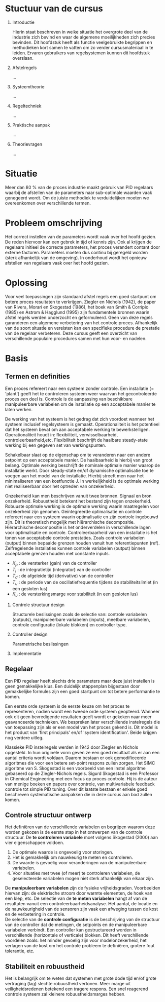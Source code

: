 # Stuctuur van de cursus

1. Introductie

    Hierin staat beschreven in welke situatie het overgrote deel van de industrie zich bevind en waar de algemene moeilijkheden zich precies bevinden. Dit hoofdstuk heeft als functie veelgebruikte begrippen en methodieken kort samen te vatten om zo verder cursusmateriaal in te leiden. Ervaren gebruikers van regelsystemen kunnen dit hoofdstuk overslaan. 

2.  Afstelregels

    ...

3. Systeemtheorie

    ...
   
4. Regeltechniek

    ...
   
5. Praktische aanpak

    ...
   
6. Theorievragen
    
    ...


# Situatie
Meer dan 80 $\%$ van de proces industrie maakt gebruik van PID regelaars waarbij de afstellen van de parameters naar sub-optimale waarden vaak genegeerd wordt. 
Om de juiste methodiek te verduidelijken moeten we overeenkomen over verschillende termen.   

# Probleem omschrijving
Het correct instellen van de parameters wordt vaak over het hoofd gezien. De reden hiervoor kan een gebrek in tijd of kennis zijn. Ook al krijgen de regelaars initieel de correcte parameters, het proces verandert contant door externe factoren. Parameters moeten dus continu bij geregeld worden (sterk afhankelijk van de omgeving). In onderhoud wordt het opnieuw afstellen van regelaars vaak over het hoofd gezien.  

# Oplossing
Voor veel toepassingen zijn standaard afstel regels een goed startpunt om betere proces resultaten te verkrijgen. 
Ziegler en Nichols (1942), de paper van Rivera, Morari en Skogestad (1986), het boek van Smith $\&$ Corripio (1985) en Astrom $\&$ Hagglund (1995) zijn fundamentele bronnen waarin afstel regels werden onderzocht en geformuleerd. Geen van deze regels garanderen een algemene verbetering van het controle proces. Afhankelijk van de soort situatie en vereisten kan een specifieke procedure de prestatie van de regelaar verbeteren. Deze cursus geeft een overzicht van verschillende populaire procedures samen met hun voor- en nadelen.

# Basis

## Termen en definities
Een proces refereert naar een systeem zonder controle. 
Een installatie (= 'plant') geeft het te controleren systeem weer waarvan het gecontroleerde proces een deel is.
Controle is de aanpassing van beschikbare manipuleerbare variabelen om de installatie op een acceptabele manier te laten werken.

De werking van het systeem is het gedrag dat zich voordoet wanneer het systeem inclusief regelsysteem is gemaakt. 
Operationaliteit is het potentieel dat het systeem bevat om aan acceptabele werking te bewerkstelligen. Operationaliteit houdt in: flexibiliteit, verwisselbaarheid, controleerbaarheid,etc. 
Flexibiliteit beschrijft de haalbare steady-state werking bij een gegeven set van werkingspunten. 

Schakelbaar slaat op de eigenschap om te veranderen naar een andere setpoint op een acceptabele manier. De haalbaarheid is hierbij van groot belang.
Optimale werking beschrijft de nominale optimale manier waarop de installatie werkt. Door steady-state en/of dynamische optimalisatie toe te voegen aan het model van de installatie. Hierbij streeft men naar het minimaliseren van een kostfunctie J. In werkelijkheid is de optimale werking niet realiseerbaar door het optreden van onzekerheid.

Onzekerheid kan men beschrijven vanuit twee bronnen. Signaal en bron onzekerheid. 
Robuustheid betekent het bestand zijn tegen onzekerheid. 
Robuuste optimale werking is de optimale werking waarin maatregelen voor onzekerheid zijn genomen.
Geïntegreerde optimalisatie en controle refereert naar een systeem waarin optimalisatie en zijn controle ingebouwd zijn. Dit is theoretisch mogelijk met hiërarchische decompositie.
Hiërarchische decompositie is het onderverdelen in verschillende lagen voor optimalisatie en controle.
Controleerbaarheid van een installatie is het tonen van acceptabele controle prestaties. Zoals controle variabelen (output) binnen bepaalde grenzen houden vanuit hun referentiepunten (ref). 
Zelfregelende installaties kunnen controle variabelen (output) binnen acceptabele grenzen houden met constante inputs.

* $K_p$ : de versterker (gain) van de controller
* $T_i$ : de integratietijd (integrator) van de controller
* $T_d$ : de afgeleide tijd (derivative) van de controller
* $T_u$ : de periode van de oscillatiefrequentie tijdens de stabiliteitslimiet (in een gesloten lus)
* $K_u$ : de versterkingsmarge voor stabiliteit (in een gesloten lus)

1. Controle structuur design

	Structurele beslissingen zoals de selectie van: controle variabelen (outputs), manipuleerbare variabelen (inputs), meetbare variabelen, controle configuratie (lokale blokken) en controller type. 

2. Controller design

    Parametrische beslissingen

3. Implementatie

## Regelaar

Een PID regelaar heeft slechts drie parameters maar deze juist instellen is geen gemakkelijke klus. Een duidelijk stappenplan bijgestaan door gemakkelijke formules zijn een goed startpunt om tot betere performantie te komen.

Een eerste orde systeem is de eerste keuze om het proces te representeren, nadien wordt een tweede orde systeem geopteerd. Wanneer ook dit geen bevredigende resultaten geeft wordt er gekeken naar meer geavanceerde technieken.
We bespreken later verschillende instelregels die van toepassing zijn als er een model van het proces gekend is. Dit model is het product van 'first principals' en/of 'system identification'. Beide krijgen nog verdere uitleg.

Klassieke PID instelregels werden in 1942 door Ziegler en Nichols opgesteld. In hun originele vorm geven ze een goed resultaat als er aan een aantal criteria wordt voldaan. Daarom bestaan er ook gemodificeerde algoritmes die voor een betere set-point respons zullen zorgen. Het SIMC algoritme van S. Skogestad is een voorbeeld van een instel algoritme gebaseerd op de Ziegler-Nichols regels. Sigurd Skogestad is een Professor in Chemical Engineering met een focus op proces controle. Hij is de auteur van menige boeken en papers over controle, van multivariabele feedback controle tot simple PID tuning. Over dit laatste bestaan er enkele goed beschreven systematische aanpakken die in deze cursus aan bod zullen komen.

## Controle structuur ontwerp
Het definiëren van de verschillende variabelen en begrijpen waarom deze worden gekozen is de eerste stap in het ontwerpen van de controle structuur.
De **te controleren variabele** moet volgens Skogestad (2000) aan vier eigenschappen voldoen.

1. De optimale waarde is ongevoelig voor storingen.
2. Het is gemakkelijk om nauwkeurig te meten en controleren.
3. De waarde is gevoelig voor veranderingen van de manipuleerbare variabelen.
4. Voor situaties met twee (of meer) te controleren variabelen, de geselecteerde variabelen mogen niet sterk afhankelijk van elkaar zijn.
   
De **manipuleerbare variabelen** zijn de fysieke vrijheidsgraden. Voorbeelden hiervan zijn: de elektrische stroom door warmte elementen, de hoek van een klep, etc.
De selectie van de **te meten variabelen** hangt af van de resultaten vanuit een controleerbaarheidsanalyse. Het aantal, de locatie en de nauwkeurigheid van de sensoren zijn vaak een afweging tussen de kost en de verbetering in controle.  
De selectie van de **controle configuratie** is de beschrijving van de structuur van de controller dat de metingen, de setpoints en de manipuleerbare variabelen verbindt. Een controller kan gestructureerd worden in verschillende (horizontale of verticale) blokken. Dit heeft verschillende voordelen zoals: het minder gevoelig zijn voor modelonzekerheid, het verlagen van de kost om het controle probleem te definiëren, grotere fout tolerantie, etc.

## Stabiliteit en robuustheid

Het is belangrijk om te weten dat systemen met grote dode tijd en/of grote vertraging (lag) slechte robuustheid vertonen. 
Meer marge uit veiligheidsredenen betekend een tragere respons. Een snel reagerend controle systeem zal kleinere robuustheidsmarges hebben.

<!--
  todo: grafiek open/gesloten en tijdsdomein/frequentie
-->